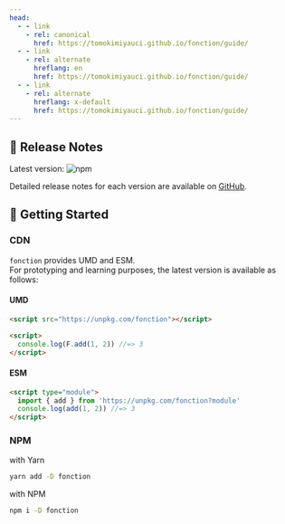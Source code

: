 ```yaml
---
head:
  - - link
    - rel: canonical
      href: https://tomokimiyauci.github.io/fonction/guide/
  - - link
    - rel: alternate
      hreflang: en
      href: https://tomokimiyauci.github.io/fonction/guide/
  - - link
    - rel: alternate
      hreflang: x-default
      href: https://tomokimiyauci.github.io/fonction/guide/
---
```


## :seedling: Release Notes

Latest version: ![npm](https://img.shields.io/npm/v/fonction?color=blue)

Detailed release notes for each version are available on [GitHub](https://github.com/TomokiMiyauci/fonction/blob/main/CHANGELOG.md).

## :rocket: Getting Started

### CDN

`fonction` provides UMD and ESM.  
For prototyping and learning purposes, the latest version is available as follows:

#### UMD

```html
<script src="https://unpkg.com/fonction"></script>

<script>
  console.log(F.add(1, 2)) //=> 3
</script>
```

#### ESM

```html
<script type="module">
  import { add } from 'https://unpkg.com/fonction?module'
  console.log(add(1, 2)) //=> 3
</script>
```

### NPM

with Yarn

```bash
yarn add -D fonction
```

with NPM

```bash
npm i -D fonction
```
